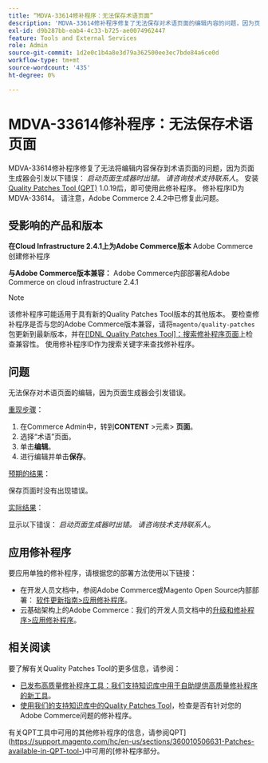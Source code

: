 ```yaml
---
title: “MDVA-33614修补程序：无法保存术语页面”
description: 'MDVA-33614修补程序修复了无法保存对术语页面的编辑内容的问题，因为页面生成器会引发以下错误： *启动页面生成器时出错。 请咨询您的技术支持联系人*。 安装[Quality Patches Tool (QPT)](/help/announcements/adobe-commerce-announcements/magento-quality-patches-released-new-tool-to-self-serve-quality-patches.md) 1.0.19后，即可使用此修补程序。 修补程序ID为MDVA-33614。 请注意，Adobe Commerce 2.4.2中已修复此问题。'
exl-id: d9b287bb-eab4-4c33-b725-ae0074962447
feature: Tools and External Services
role: Admin
source-git-commit: 1d2e0c1b4a8e3d79a362500ee3ec7bde84a6ce0d
workflow-type: tm+mt
source-wordcount: '435'
ht-degree: 0%

---
```


# MDVA-33614修补程序：无法保存术语页面

MDVA-33614修补程序修复了无法将编辑内容保存到术语页面的问题，因为页面生成器会引发以下错误： *启动页面生成器时出错。 请咨询技术支持联系人*。 安装[Quality Patches Tool (QPT)](/help/announcements/adobe-commerce-announcements/magento-quality-patches-released-new-tool-to-self-serve-quality-patches.md) 1.0.19后，即可使用此修补程序。 修补程序ID为MDVA-33614。 请注意，Adobe Commerce 2.4.2中已修复此问题。

## 受影响的产品和版本

**在Cloud Infrastructure 2.4.1上为Adobe Commerce版本** Adobe Commerce创建修补程序

**与Adobe Commerce版本兼容：** Adobe Commerce内部部署和Adobe Commerce on cloud infrastructure 2.4.1

>[!NOTE]
>
>该修补程序可能适用于具有新的Quality Patches Tool版本的其他版本。 要检查修补程序是否与您的Adobe Commerce版本兼容，请将`magento/quality-patches`包更新到最新版本，并在[[!DNL Quality Patches Tool]：搜索修补程序页面](https://devdocs.magento.com/quality-patches/tool.html#patch-grid)上检查兼容性。 使用修补程序ID作为搜索关键字来查找修补程序。

## 问题

无法保存对术语页面的编辑，因为页面生成器会引发错误。

<u>重现步骤</u>：

1. 在Commerce Admin中，转到&#x200B;**CONTENT** >元素> **页面**。
1. 选择“术语”页面。
1. 单击&#x200B;**编辑**。
1. 进行编辑并单击&#x200B;**保存**。

<u>预期的结果</u>：

保存页面时没有出现错误。

<u>实际结果</u>：

显示以下错误： *启动页面生成器时出错。 请咨询技术支持联系人*。

## 应用修补程序

要应用单独的修补程序，请根据您的部署方法使用以下链接：

* 在开发人员文档中，参阅Adobe Commerce或Magento Open Source内部部署： [软件更新指南>应用修补程序](https://devdocs.magento.com/guides/v2.4/comp-mgr/patching/mqp.html)。
* 云基础架构上的Adobe Commerce：我们的开发人员文档中的[升级和修补程序>应用修补程序](https://devdocs.magento.com/cloud/project/project-patch.html)。

## 相关阅读

要了解有关Quality Patches Tool的更多信息，请参阅：

* [已发布高质量修补程序工具：我们支持知识库中用于自助提供高质量修补程序的新工具](/help/announcements/adobe-commerce-announcements/magento-quality-patches-released-new-tool-to-self-serve-quality-patches.md)。
* [使用我们的支持知识库中的Quality Patches Tool](/help/support-tools/patches-available-in-qpt-tool/check-patch-for-magento-issue-with-magento-quality-patches.md)，检查是否有针对您的Adobe Commerce问题的修补程序。

有关QPT工具中可用的其他修补程序的信息，请参阅QPT](https://support.magento.com/hc/en-us/sections/360010506631-Patches-available-in-QPT-tool-)中可用的[修补程序部分。

